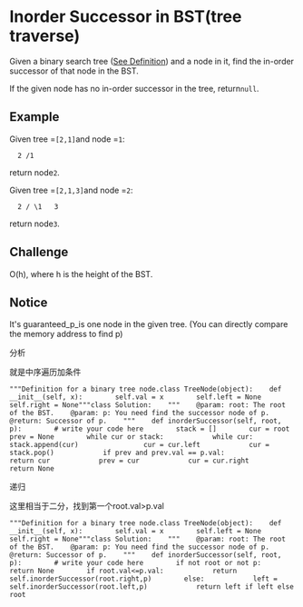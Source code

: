 # Inorder Successor in BST\(tree traverse\)

Given a binary search tree \([See Definition](http://www.lintcode.com/problem/validate-binary-search-tree/)\) and a node in it, find the in-order successor of that node in the BST.

If the given node has no in-order successor in the tree, return`null`.

## Example

Given tree =`[2,1]`and node =`1`:

```text
  2 /1
```

return node`2`.

Given tree =`[2,1,3]`and node =`2`:

```text
  2 / \1   3
```

return node`3`.

## Challenge

O\(h\), where h is the height of the BST.

## Notice

It's guaranteed\_p\_is one node in the given tree. \(You can directly compare the memory address to find p\)

分析

就是中序遍历加条件

```text
"""Definition for a binary tree node.class TreeNode(object):    def __init__(self, x):        self.val = x        self.left = None        self.right = None"""class Solution:    """    @param: root: The root of the BST.    @param: p: You need find the successor node of p.    @return: Successor of p.    """    def inorderSuccessor(self, root, p):        # write your code here        stack = []        cur = root        prev = None        while cur or stack:            while cur:                stack.append(cur)                cur = cur.left            cur = stack.pop()            if prev and prev.val == p.val:                return cur            prev = cur            cur = cur.right        return None
```

递归

这里相当于二分，找到第一个root.val&gt;p.val

```text
"""Definition for a binary tree node.class TreeNode(object):    def __init__(self, x):        self.val = x        self.left = None        self.right = None"""class Solution:    """    @param: root: The root of the BST.    @param: p: You need find the successor node of p.    @return: Successor of p.    """    def inorderSuccessor(self, root, p):        # write your code here        if not root or not p:            return None        if root.val<=p.val:            return self.inorderSuccessor(root.right,p)        else:            left = self.inorderSuccessor(root.left,p)            return left if left else root
```

